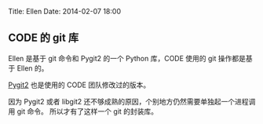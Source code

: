 Title: Ellen
Date: 2014-02-07 18:00

CODE 的 git 库
--------------

Ellen 是基于 git 命令和 Pygit2 的一个 Python 库，CODE 使用的 git 操作都是基于 Ellen 的。

[Pygit2](http://github.com/libgit2/pygit2) 也是使用的 CODE 团队修改过的版本。

因为 Pygit2 或者 libgit2 还不够成熟的原因，个别地方仍然需要单独起一个进程调用 git 命令。
所以才有了这样一个 git 的封装库。
